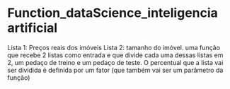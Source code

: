 # Function_dataScience_inteligencia artificial
Lista 1: Preços reais dos imóveis Lista 2: tamanho do imóvel. uma função que recebe 2 listas como entrada e que divide cada uma dessas listas em 2, um pedaço de treino e um pedaço de teste. O percentual que a lista vai ser dividida é definida por um fator (que também vai ser um parâmetro da função)
